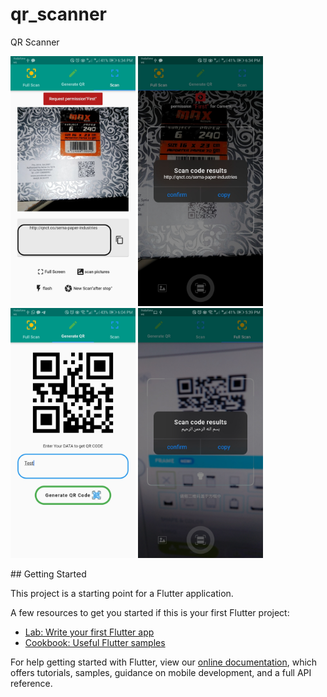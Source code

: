 # qr_scanner

QR Scanner

<p float="left">
  <img src="https://github.com/EslamFares/QR-Scaner/blob/master/img%20from%20app/Screenshot_20200505-183445.jpg" width="200" />
  <img src="https://github.com/EslamFares/QR-Scaner/blob/master/img%20from%20app/Screenshot_20200505-183437.jpg" width="200" /> 
  <img src="https://github.com/EslamFares/QR-Scaner/blob/master/img%20from%20app/Screenshot_20200505-180436.jpg" width="200" />
  <img src="https://github.com/EslamFares/QR-Scaner/blob/master/img%20from%20app/Screenshot_20200505-173912.jpg" width="200" />
</p>
## Getting Started

This project is a starting point for a Flutter application.

A few resources to get you started if this is your first Flutter project:

- [Lab: Write your first Flutter app](https://flutter.dev/docs/get-started/codelab)
- [Cookbook: Useful Flutter samples](https://flutter.dev/docs/cookbook)

For help getting started with Flutter, view our
[online documentation](https://flutter.dev/docs), which offers tutorials,
samples, guidance on mobile development, and a full API reference.
